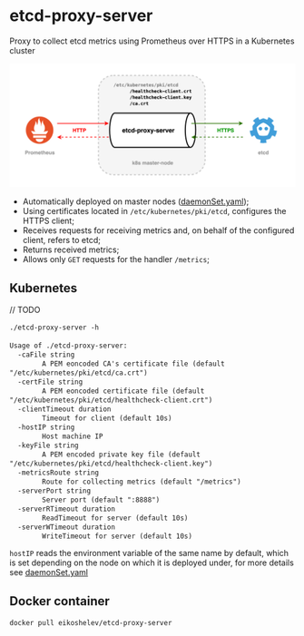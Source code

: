 # etcd-proxy-server

Proxy to collect etcd metrics using Prometheus over HTTPS in a Kubernetes cluster

![alt text](assets/scheme.png)

* Automatically deployed on master nodes ([daemonSet.yaml](kubernetes/manifests/daemonSet.yaml));
* Using certificates located in `/etc/kubernetes/pki/etcd`, configures the HTTPS client;
* Receives requests for receiving metrics and, on behalf of the configured client, refers to etcd;
* Returns received metrics;
* Allows only `GET` requests for the handler `/metrics`;

## Kubernetes
// TODO


```
./etcd-proxy-server -h

Usage of ./etcd-proxy-server:
  -caFile string
    	A PEM eoncoded CA's certificate file (default "/etc/kubernetes/pki/etcd/ca.crt")
  -certFile string
    	A PEM eoncoded certificate file (default "/etc/kubernetes/pki/etcd/healthcheck-client.crt")
  -clientTimeout duration
    	Timeout for client (default 10s)
  -hostIP string
    	Host machine IP
  -keyFile string
    	A PEM encoded private key file (default "/etc/kubernetes/pki/etcd/healthcheck-client.key")
  -metricsRoute string
    	Route for collecting metrics (default "/metrics")
  -serverPort string
    	Server port (default ":8888")
  -serverRTimeout duration
    	ReadTimeout for server (default 10s)
  -serverWTimeout duration
    	WriteTimeout for server (default 10s)
```
  
`hostIP` reads the environment variable of the same name by default, which is set depending on the node on which it is deployed under, for more details see [daemonSet.yaml](kubernetes/manifests/daemonSet.yaml#L61)

## Docker container
```
docker pull eikoshelev/etcd-proxy-server
```
